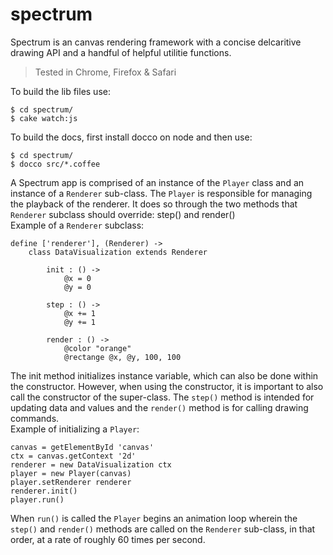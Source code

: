 spectrum
========

Spectrum is an canvas rendering framework with a concise delcaritive drawing API and a handful of helpful utilitie functions. 

> Tested in Chrome, Firefox & Safari

To build the lib files use: 
```
$ cd spectrum/
$ cake watch:js

```
To build the docs, first install docco on node and then use:
```
$ cd spectrum/
$ docco src/*.coffee
```
A Spectrum app is comprised of an instance of the `Player` class and an instance of a `Renderer` sub-class. The `Player` is responsible for managing the playback of the renderer. It does so through the two methods that `Renderer` subclass should override: step() and render()
<br/>
Example of a `Renderer` subclass:
```
define ['renderer'], (Renderer) ->
    class DataVisualization extends Renderer
        
        init : () ->
            @x = 0
            @y = 0

        step : () ->
            @x += 1
            @y += 1

        render : () ->
            @color "orange"
            @rectange @x, @y, 100, 100
```
The init method initializes instance variable, which can also be done within the constructor. However, when using the constructor, it is important to also call the constructor of the super-class. The `step()` method is intended for updating data and values and the `render()` method is for calling drawing commands.
<br/>
Example of initializing a `Player`:
```
canvas = getElementById 'canvas'
ctx = canvas.getContext '2d'
renderer = new DataVisualization ctx
player = new Player(canvas)
player.setRenderer renderer
renderer.init()
player.run()
```

When `run()` is called the `Player` begins an animation loop wherein the `step()` and `render()` methods are called on the `Renderer` sub-class, in that order, at a rate of roughly 60 times per second.
